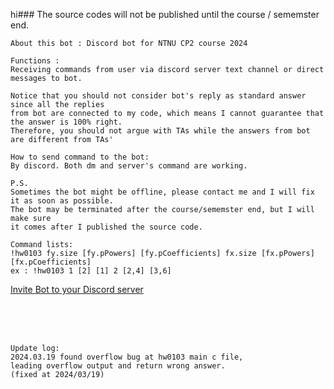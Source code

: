 hi### The source codes will not be published until the course / sememster end.
```
About this bot : Discord bot for NTNU CP2 course 2024

Functions :
Receiving commands from user via discord server text channel or direct messages to bot.

Notice that you should not consider bot's reply as standard answer since all the replies
from bot are connected to my code, which means I cannot guarantee that the answer is 100% right.
Therefore, you should not argue with TAs while the answers from bot are different from TAs'

How to send command to the bot:
By discord. Both dm and server's command are working.

P.S.
Sometimes the bot might be offline, please contact me and I will fix it as soon as possible.
The bot may be terminated after the course/sememster end, but I will make sure
it comes after I published the source code.
```

```
Command lists:
!hw0103 fy.size [fy.pPowers] [fy.pCoefficients] fx.size [fx.pPowers] [fx.pCoefficients]
ex : !hw0103 1 [2] [1] 2 [2,4] [3,6]
```
[Invite Bot to your Discord server](https://discord.com/oauth2/authorize?client_id=1219295687204667433&permissions=8&scope=bot)

<br><br><br>
```
Update log:
2024.03.19 found overflow bug at hw0103 main c file, 
leading overflow output and return wrong answer. 
(fixed at 2024/03/19)
```